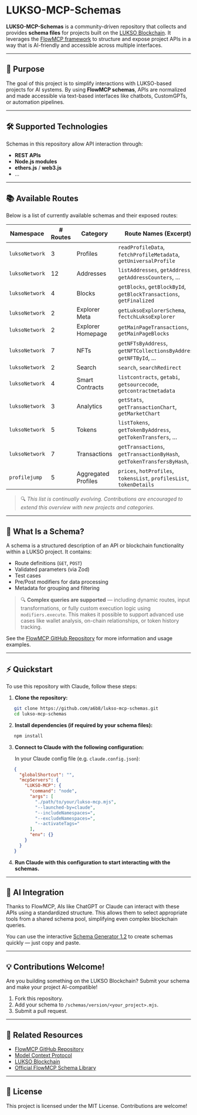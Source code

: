 # LUKSO-MCP-Schemas

**LUKSO-MCP-Schemas** is a community-driven repository that collects and provides **schema files** for projects built on the [LUKSO Blockchain](https://lukso.network). It leverages the [FlowMCP framework](https://github.com/a6b8/FlowMCP) to structure and expose project APIs in a way that is AI-friendly and accessible across multiple interfaces.

---

## 🎯 Purpose

The goal of this project is to simplify interactions with LUKSO-based projects for AI systems. By using **FlowMCP schemas**, APIs are normalized and made accessible via text-based interfaces like chatbots, CustomGPTs, or automation pipelines.

---

## 🛠 Supported Technologies

Schemas in this repository allow API interaction through:

- **REST APIs**
- **Node.js modules**
- **ethers.js** / **web3.js**
- ...

---

## 📚 Available Routes

Below is a list of currently available schemas and their exposed routes:

| Namespace      | # Routes | Category            | Route Names (Excerpt)                                                     |
| -------------- | -------- | ------------------- | ------------------------------------------------------------------------- |
| `luksoNetwork` | 3        | Profiles            | `readProfileData`, `fetchProfileMetadata`, `getUniversalProfile`          |
| `luksoNetwork` | 12       | Addresses           | `listAddresses`, `getAddress`, `getAddressCounters`, ...                  |
| `luksoNetwork` | 4        | Blocks              | `getBlocks`, `getBlockById`, `getBlockTransactions`, `getFinalized`       |
| `luksoNetwork` | 2        | Explorer Meta       | `getLuksoExplorerSchema`, `fectchLuksoExplorer`                           |
| `luksoNetwork` | 2        | Explorer Homepage   | `getMainPageTransactions`, `getMainPageBlocks`                            |
| `luksoNetwork` | 7        | NFTs                | `getNFTsByAddress`, `getNFTCollectionsByAddress`, `getNFTById`, ...       |
| `luksoNetwork` | 2        | Search              | `search`, `searchRedirect`                                                |
| `luksoNetwork` | 4        | Smart Contracts     | `listcontracts`, `getabi`, `getsourcecode`, `getcontractmetadata`         |
| `luksoNetwork` | 3        | Analytics           | `getStats`, `getTransactionChart`, `getMarketChart`                       |
| `luksoNetwork` | 5        | Tokens              | `listTokens`, `getTokenByAddress`, `getTokenTransfers`, ...               |
| `luksoNetwork` | 7        | Transactions        | `getTransactions`, `getTransactionByHash`, `getTokenTransfersByHash`, ... |
| `profilejump`  | 5        | Aggregated Profiles | `prices`, `hotProfiles`, `tokensList`, `profilesList`, `tokenDetails`     |

> 🔍 *This list is continually evolving. Contributions are encouraged to extend this overview with new projects and categories.*

---

## 🧩 What Is a Schema?

A schema is a structured description of an API or blockchain functionality within a LUKSO project. It contains:

- Route definitions (`GET`, `POST`)
- Validated parameters (via Zod)
- Test cases
- Pre/Post modifiers for data processing
- Metadata for grouping and filtering

> 🔍 **Complex queries are supported** — including dynamic routes, input transformations, or fully custom execution logic using `modifiers.execute`. This makes it possible to support advanced use cases like wallet analysis, on-chain relationships, or token history tracking.

See the [FlowMCP GitHub Repository](https://github.com/a6b8/flowMCP) for more information and usage examples.

---

## ⚡ Quickstart

To use this repository with Claude, follow these steps:

1. **Clone the repository:**

```bash
   git clone https://github.com/a6b8/lukso-mcp-schemas.git
   cd lukso-mcp-schemas
````

2. **Install dependencies (if required by your schema files):**

```bash
   npm install
```

3. **Connect to Claude with the following configuration:**

   In your Claude config file (e.g. `claude.config.json`):

```json
   {
     "globalShortcut": "",
     "mcpServers": {
       "LUKSO-MCP": {
         "command": "node",
         "args": [
           "./path/to/your/lukso-mcp.mjs",
           "--launched-by=claude",
           "--includeNamespaces=",
           "--excludeNamespaces=",
           "--activateTags="
         ],
         "env": {}
       }
     }
   }
```

4. **Run Claude with this configuration to start interacting with the schemas.**

---

## 🤖 AI Integration

Thanks to FlowMCP, AIs like ChatGPT or Claude can interact with these APIs using a standardized structure. This allows them to select appropriate tools from a shared schema pool, simplifying even complex blockchain queries.

You can use the interactive [Schema Generator 1.2](https://chatgpt.com/g/g-68066f63ac3c8191aa790ef47f100015-flowmcp-schema-generator-1-2-0) to create schemas quickly — just copy and paste.

---

## 💡 Contributions Welcome!

Are you building something on the LUKSO Blockchain? Submit your schema and make your project AI-compatible!

1. Fork this repository.
2. Add your schema to `/schemas/version/<your_project>.mjs`.
3. Submit a pull request.

---

## 🔗 Related Resources

* [FlowMCP GitHub Repository](https://github.com/a6b8/flowMCP)
* [Model Context Protocol](https://modelcontext.org)
* [LUKSO Blockchain](https://lukso.network)
* [Official FlowMCP Schema Library](https://github.com/a6b8/flowMCP-schemas)

---

## 📜 License

This project is licensed under the MIT License. Contributions are welcome!

```
